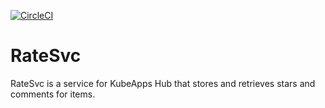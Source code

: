 [![CircleCI](https://circleci.com/gh/kubeapps/ratesvc.svg?style=svg)](https://circleci.com/gh/kubeapps/ratesvc)

# RateSvc

RateSvc is a service for KubeApps Hub that stores and retrieves stars and comments for items.
